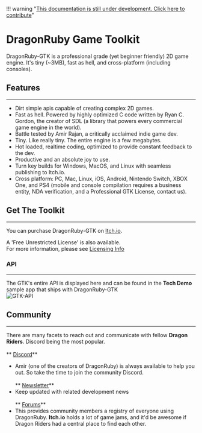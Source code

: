 !!! warning "[This documentation is still under development. Click here to contribute](https://github.com/ZMonk91/DragonRuby-Docs)"
# DragonRuby Game Toolkit


DragonRuby-GTK is a professional grade (yet beginner friendly) 2D game engine. It's tiny (~3MB), fast as hell, and cross-platform (including consoles).

## Features
----

  - Dirt simple apis capable of creating complex 2D games.
  - Fast as hell. Powered by highly optimized C code written by Ryan C. Gordon, the creator of SDL (a library that powers every commercial game engine in the world).
  - Battle tested by Amir Rajan, a critically acclaimed indie game dev.
  - Tiny. Like really tiny. The entire engine is a few megabytes.
  - Hot loaded, realtime coding, optimized to provide constant feedback to the dev.
  - Productive and an absolute joy to use.
  - Turn key builds for Windows, MacOS, and Linux with seamless publishing to Itch.io.
  - Cross platform: PC, Mac, Linux, iOS, Android, Nintendo Switch, XBOX One, and PS4 (mobile and console compilation requires a business entity, NDA verification, and a Professional GTK License, contact us).
## Get The Toolkit
 ----
You can purchase DragonRuby-GTK on [Itch.io](https://dragonruby.itch.io/dragonruby-gtk/purchase).

A 'Free Unrestricted License' is also available. <br>For more information, please see [Licensing Info](/../license.md)

### API
---
The GTK's entire API is displayed here and can be found in the **Tech Demo** sample app that ships with DragonRuby-GTK<br>
![GTK-API](https://img.itch.zone/aW1nLzIwMjc0NjAuZ2lm/original/nSIv4l.gif)

## Community

---
There are many facets to reach out and communicate with fellow **Dragon Riders**. Discord being the most popular.<br><br>
** [Discord](http://discord.dragonruby.org)** 
- Amir (one of the creators of DragonRuby) is always available to help you out. So take the time to join the community Discord.<br><br>
** [Newsletter](http://dragonrubydispatch.com/)**
- Keep updated with related development news <br><br>
** [Forums](https://itch.io/t/526689/dragonruby-gtk-discord-server-created-join-it-dammit)**
- This provides community members a registry of everyone using
   DragonRuby.  **Itch.io** holds a lot of game jams, and it'd be awesome if
   Dragon Riders had a central place to find each other.<br>

